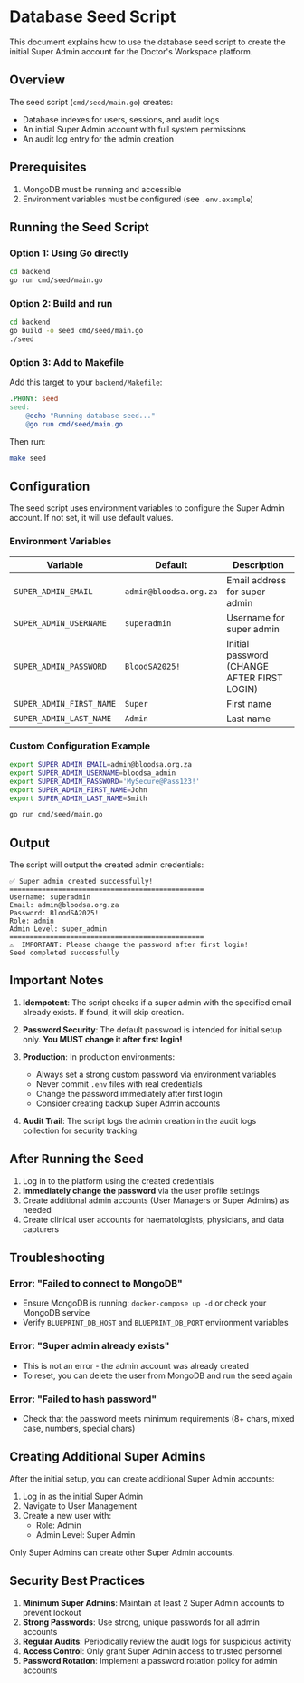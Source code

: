 # Database Seed Script

This document explains how to use the database seed script to create the initial Super Admin account for the Doctor's Workspace platform.

## Overview

The seed script (`cmd/seed/main.go`) creates:
- Database indexes for users, sessions, and audit logs
- An initial Super Admin account with full system permissions
- An audit log entry for the admin creation

## Prerequisites

1. MongoDB must be running and accessible
2. Environment variables must be configured (see `.env.example`)

## Running the Seed Script

### Option 1: Using Go directly

```bash
cd backend
go run cmd/seed/main.go
```

### Option 2: Build and run

```bash
cd backend
go build -o seed cmd/seed/main.go
./seed
```

### Option 3: Add to Makefile

Add this target to your `backend/Makefile`:

```makefile
.PHONY: seed
seed:
	@echo "Running database seed..."
	@go run cmd/seed/main.go
```

Then run:

```bash
make seed
```

## Configuration

The seed script uses environment variables to configure the Super Admin account. If not set, it will use default values.

### Environment Variables

| Variable | Default | Description |
|----------|---------|-------------|
| `SUPER_ADMIN_EMAIL` | `admin@bloodsa.org.za` | Email address for super admin |
| `SUPER_ADMIN_USERNAME` | `superadmin` | Username for super admin |
| `SUPER_ADMIN_PASSWORD` | `BloodSA2025!` | Initial password (CHANGE AFTER FIRST LOGIN) |
| `SUPER_ADMIN_FIRST_NAME` | `Super` | First name |
| `SUPER_ADMIN_LAST_NAME` | `Admin` | Last name |

### Custom Configuration Example

```bash
export SUPER_ADMIN_EMAIL=admin@bloodsa.org.za
export SUPER_ADMIN_USERNAME=bloodsa_admin
export SUPER_ADMIN_PASSWORD='MySecure@Pass123!'
export SUPER_ADMIN_FIRST_NAME=John
export SUPER_ADMIN_LAST_NAME=Smith

go run cmd/seed/main.go
```

## Output

The script will output the created admin credentials:

```
✅ Super admin created successfully!
================================================
Username: superadmin
Email: admin@bloodsa.org.za
Password: BloodSA2025!
Role: admin
Admin Level: super_admin
================================================
⚠️  IMPORTANT: Please change the password after first login!
Seed completed successfully
```

## Important Notes

1. **Idempotent**: The script checks if a super admin with the specified email already exists. If found, it will skip creation.

2. **Password Security**: The default password is intended for initial setup only. **You MUST change it after first login!**

3. **Production**: In production environments:
   - Always set a strong custom password via environment variables
   - Never commit `.env` files with real credentials
   - Change the password immediately after first login
   - Consider creating backup Super Admin accounts

4. **Audit Trail**: The script logs the admin creation in the audit logs collection for security tracking.

## After Running the Seed

1. Log in to the platform using the created credentials
2. **Immediately change the password** via the user profile settings
3. Create additional admin accounts (User Managers or Super Admins) as needed
4. Create clinical user accounts for haematologists, physicians, and data capturers

## Troubleshooting

### Error: "Failed to connect to MongoDB"
- Ensure MongoDB is running: `docker-compose up -d` or check your MongoDB service
- Verify `BLUEPRINT_DB_HOST` and `BLUEPRINT_DB_PORT` environment variables

### Error: "Super admin already exists"
- This is not an error - the admin account was already created
- To reset, you can delete the user from MongoDB and run the seed again

### Error: "Failed to hash password"
- Check that the password meets minimum requirements (8+ chars, mixed case, numbers, special chars)

## Creating Additional Super Admins

After the initial setup, you can create additional Super Admin accounts:

1. Log in as the initial Super Admin
2. Navigate to User Management
3. Create a new user with:
   - Role: Admin
   - Admin Level: Super Admin

Only Super Admins can create other Super Admin accounts.

## Security Best Practices

1. **Minimum Super Admins**: Maintain at least 2 Super Admin accounts to prevent lockout
2. **Strong Passwords**: Use strong, unique passwords for all admin accounts
3. **Regular Audits**: Periodically review the audit logs for suspicious activity
4. **Access Control**: Only grant Super Admin access to trusted personnel
5. **Password Rotation**: Implement a password rotation policy for admin accounts

